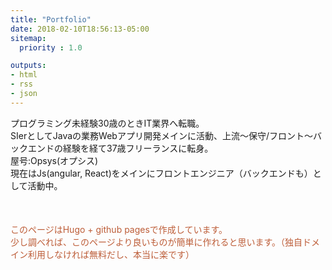 ```yaml
---
title: "Portfolio"
date: 2018-02-10T18:56:13-05:00
sitemap:
  priority : 1.0

outputs:
- html
- rss
- json
---
```

<p>プログラミング未経験30歳のときIT業界へ転職。<br>SIerとしてJavaの業務Webアプリ開発メインに活動、上流～保守/フロント～バックエンドの経験を経て37歳フリーランスに転身。<br>屋号:Opsys(オプシス) <br>現在はJs(angular, React)をメインにフロントエンジニア（バックエンドも）として活動中。</p>
<p style="margin-top: 50px; color: #BD5D38">このページはHugo + github pagesで作成しています。<br>少し調べれば、このページより良いものが簡単に作れると思います。（独自ドメイン利用しなければ無料だし、本当に楽です）</p>